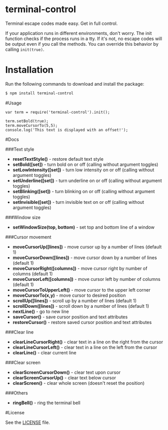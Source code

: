 terminal-control
================

Terminal escape codes made easy. Get in full control.

If your application runs in different environments, don't worry. The init function checks if the process runs in a tty. If it's not, no escape codes will be output even if you call the methods. You can override this behavior by calling ```init(true)```.

# Installation
Run the following commands to download and install the package:

```sh
$ npm install terminal-control
```

#Usage

```
var term = require('terminal-control').init();

term.setBold(true);
term.moveCursorTo(5,5);
console.log('This text is displayed with an offset!');
```

#Docs

###Text style

* **resetTextStyle()**                  - restore default text style
* **setBold([set])**                    - turn bold on or off (calling without argument toggles)
* **setLowIntensity([set])**            - turn low intensity on or off (calling without argument toggles)
* **setUnderline([set])**               - turn underline on or off (calling without argument toggles)
* **setBlinking([set])**                - turn blinking on or off (calling without argument toggles)
* **setInvisible([set])**               - turn invisible text on or off (calling without argument toggles)

###Window size

* **setWindowSize(top, bottom)**        - set top and bottom line of a window

###Cursor movement

* **moveCursorUp([lines])**             - move cursor up by a number of lines (default 1)
* **moveCursorDown([lines])**           - move cursor down by a number of lines (default 1)
* **moveCursorRight([columns])**        - move cursor right by number of columns (default 1)
* **moveCursorLeft([columns])**         - move cursor left by number of columns (default 1)
* **moveCursorToUpperLeft()**           - move cursor to the upper left corner
* **moveCursorTo(x,y)**                 - move cursor to desired position
* **scrollUp([lines])**                 - scroll up by a number of lines (default 1)
* **scrollDown([lines])**               - scroll down by a number of lines (default 1)
* **nextLine()**                        - go to new line
* **saveCursor()**                      - save cursor position and text attributes
* **restoreCursor()**                   - restore saved cursor position and text attributes

###Clear line

* **clearLineCursorRight()**            - clear text in a line on the right from the cursor
* **clearLineCursorLeft()**             - clear text in a line on the left from the cursor
* **clearLine()**                       - clear current line

###Clear screen

* **clearScreenCursorDown()**           - clear text upon cursor
* **clearScreenCursorUp()**             - clear text below cursor
* **clearScreen()**                     - clear whole screen (doesn't reset the position)

###Others

* **ringBell()**                        - ring the terminal bell

#License

See the [LICENSE](./LICENSE) file.